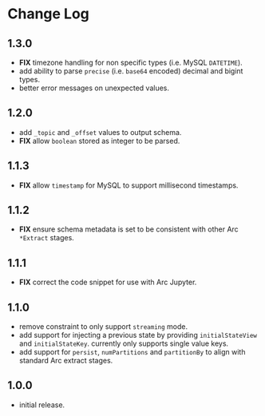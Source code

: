 # Change Log

## 1.3.0

- **FIX** timezone handling for non specific types (i.e. MySQL `DATETIME`).
- add ability to parse `precise` (i.e. `base64` encoded) decimal and bigint types.
- better error messages on unexpected values.

## 1.2.0

- add `_topic` and `_offset` values to output schema.
- **FIX** allow `boolean` stored as integer to be parsed.

## 1.1.3

- **FIX** allow `timestamp` for MySQL to support millisecond timestamps.

## 1.1.2

- **FIX** ensure schema metadata is set to be consistent with other Arc `*Extract` stages.

## 1.1.1

- **FIX** correct the code snippet for use with Arc Jupyter.

## 1.1.0

- remove constraint to only support `streaming` mode.
- add support for injecting a previous state by providing `initialStateView` and `initialStateKey`. currently only supports single value keys.
- add support for `persist`, `numPartitions` and `partitionBy` to align with standard Arc extract stages.

## 1.0.0

- initial release.
